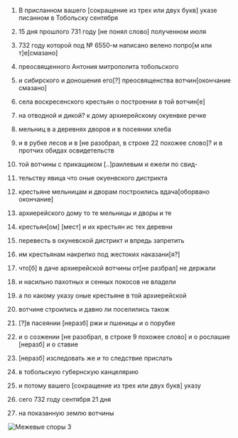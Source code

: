 
1. В присланном вашего [сокращение из трех или двух букв] указе писанном в Тобольску сентября
2. 15 дня прошлого 731 году [не понял слово] полученном июля
3. 732 году которой под № 6550-м написано велено попро[м или т]е[смазано]
4. преосвященного Антония митрополита тобольского
5. и сибирского и доношения его[?] преосвященства вотчин[окончание смазано]
6. села воскресенского крестьян о построении в той вотчин[е]
7. на отводной и дикой? к дому архиерейскому окуенвке речке
8. мельниц в а деревнях дворов и в посеянии хлеба
9. и в рубке лесов и в [не разобрал, в строке 22 похожее слово]? и в протчих обидах освидетельств
10. той вотчины с прикащиком [..]раилевым и ежели по свид-
11. тельству явица что оные окуенвского дистрикта
12. крестьяне мельницам и дворам построились вдача[оборвано окончание]
13. архиерейского дому то те мельницы и дворы и те
14. крестьян[ом] [мест] и их крестьян ис тех деревни
15. перевесть в окуневской дистрикт и впредь запретить
16. им крестьянам накрепко под жестоких наказани[я?]
17. что[б] в даче архиерейской вотчины от[не разбрал] не держали
18. и насильно пахотных и сенных покосов не владели
19. а по какому указу оные крестьяне в той архиерейской
20. вотчине строились и давно ли поселились також
21. [?]в пасеянии [неразб] ржи и пшеницы и о порубке
22. и о созжении [не разобрал, в строке 9 похожее слово] и о рослашие [неразб] и о ставие
23. [неразб] изследовать же и то следствие прислать
24. в тобольскую губернскую канцелярию

25. и потому вашего [сокращение из трех или двух букв] указу
26. сего 732 году сентября 21 дня
27. на показанную землю вотчины

![Межевые споры 3](%D0%9C%D0%B5%D0%B6%20%D1%81%D0%BF%D0%BE%D1%80%D1%8B%20003.jpg?raw=true)
